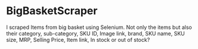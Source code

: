 # BigBasketScraper
I scraped Items from big basket using Selenium. Not only the items but also their category, sub-category, SKU ID, Image link, brand, SKU name, SKU size,  MRP, Selling Price, Item link, In stock or out of stock?
